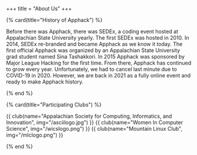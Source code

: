 +++
title = "About Us"
+++

{% card(title="History of Apphack") %}

Before there was Apphack, there was SEDEx, a coding event hosted at Appalachian State University yearly. The first SEDEx was hosted in 2010. In 2014, SEDEx re-branded and became Apphack as we know it today. The first official Apphack was organized by an Appalachian State University grad student named Sina Tashakkori. In 2015 Apphack was sponsored by Major League Hacking for the first time. From there, Apphack has continued to grow every year. Unfortunately, we had to cancel last minute due to COVID-19 in 2020. However, we are back in 2021 as a fully online event and ready to make Apphack history.

{% end %}

{% card(title="Participating Clubs") %}

{{ club(name="Appalachian Society for Computing, Informatics, and Innovation", img="/asciilogo.jpg") }}
{{ club(name="Women In Computer Science", img="/wicslogo.png") }}
{{ club(name="Mountain Linux Club", img="/mlclogo.png") }}

{% end %}
